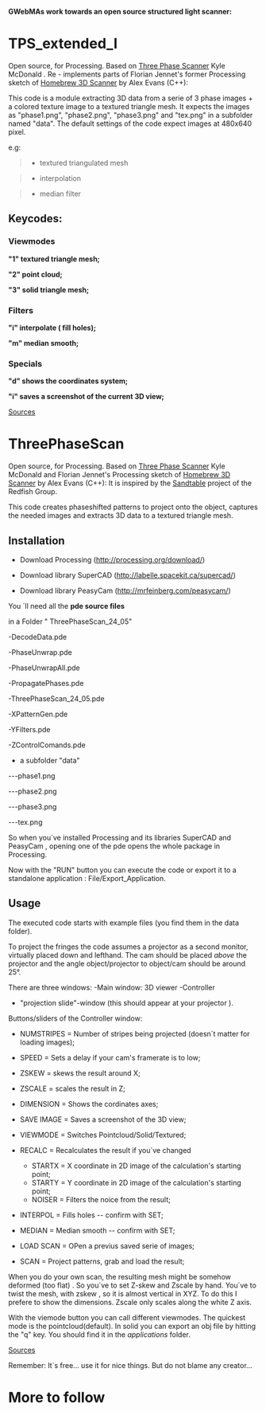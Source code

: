 **GWebMAs work towards an open source structured light scanner:**



# TPS\_extended\_I #

Open source, for Processing. Based on [Three Phase Scanner](http://www.openprocessing.org/visuals/?visualID=1995) Kyle McDonald . Re - implements parts of Florian Jennet's former Processing sketch of [Homebrew 3D Scanner](http://www.mediamolecule.com/2007/12/10/homebrew-3d-scanner/) by Alex Evans (C++):

This code is a module extracting 3D data from a serie of 3 phase images + a colored texture image to a textured triangle mesh. It expects the images as "phase1.png", "phase2.png", "phase3.png" and "tex.png" in a subfolder named "data". The default settings of the code expect images at 480x640 pixel.

e.g:
> -  textured triangulated mesh

> -  interpolation

> -  median filter

## Keycodes: ##
### Viewmodes ###
**"1" textured triangle mesh;**

**"2" point cloud;**

**"3" solid triangle mesh;**

### Filters ###

**"i" interpolate ( fill holes);**

**"m" median smooth;**

### Specials ###

**"d" shows the coordinates system;**

**"i" saves a screenshot of the current 3D view;**

[Sources](http://code.google.com/p/structured-light/source/browse/#svn/trunk/TPS_extended_I)



# ThreePhaseScan #

Open source, for Processing. Based on [Three Phase Scanner](http://www.openprocessing.org/visuals/?visualID=1995) Kyle McDonald and Florian Jennet's  Processing sketch of [Homebrew 3D Scanner](http://www.mediamolecule.com/2007/12/10/homebrew-3d-scanner/) by Alex Evans (C++): It is inspired by the [Sandtable](http://code.google.com/p/sandtable/) project of the Redfish Group.

This code creates phaseshifted patterns to project onto the object, captures the needed images and extracts 3D data to a textured triangle mesh.

## Installation ##

  * Download Processing (http://processing.org/download/)

  * Download library SuperCAD (http://labelle.spacekit.ca/supercad/)

  * Download library PeasyCam (http://mrfeinberg.com/peasycam/)

You ´ll need all the **pde source files**

in a Folder " ThreePhaseScan\_24\_05"

-DecodeData.pde

-PhaseUnwrap.pde

-PhaseUnwrapAll.pde

-PropagatePhases.pde

-ThreePhaseScan\_24\_05.pde

-XPatternGen.pde

-YFilters.pde

-ZControlComands.pde

+ a subfolder "data"

---phase1.png

---phase2.png

---phase3.png

---tex.png

So when you´ve installed Processing and its libraries SuperCAD  and  PeasyCam , opening one of the pde opens the whole package in Processing.

Now with the "RUN" button you can execute the code or export it to a standalone application : File/Export\_Application.

## Usage ##

The executed code starts with example files (you find them in the data folder).

To project the fringes the code assumes a projector as a second monitor, virtually placed  down and lefthand.
The cam should be placed  _above_  the projector and the angle object/projector to object/cam should be around 25°.

There are three windows:
-Main window: 3D viewer
-Controller
- "projection slide"-window (this should appear at your projector ).

Buttons/sliders of the Controller window:

  * NUMSTRIPES = Number of stripes being projected (doesn´t matter for loading images);

  * SPEED = Sets a delay if your cam's framerate is to low;

  * ZSKEW = skews the result around X;

  * ZSCALE = scales the result in Z;

  * DIMENSION = Shows the cordinates axes;

  * SAVE IMAGE = Saves a screenshot of the 3D view;

  * VIEWMODE = Switches Pointcloud/Solid/Textured;

  * RECALC = Recalculates the result if you´ve changed
    * STARTX = X coordinate in 2D image of the calculation's starting point;
    * STARTY = Y coordinate in 2D image of the calculation's starting point;
    * NOISER = Filters the noice from the result;

  * INTERPOL = Fills holes -- confirm with SET;

  * MEDIAN = Median smooth -- confirm with SET;

  * LOAD SCAN = OPen a previus saved serie of images;

  * SCAN = Project patterns, grab and load the result;


When you do your own scan, the resulting mesh might be somehow deformed (too flat) . So you´ve to set Z-skew and Zscale by hand.  You`ve to twist the mesh, with zskew , so it is almost vertical in XYZ. To do this I prefere to show the dimensions. Zscale only scales along the white Z axis.

With the viemode button you can call different viewmodes. The quickest mode is the pointcloud(default). In solid you can export an obj file by hitting the "q" key. You should find it in the _applications_ folder.

[Sources](http://code.google.com/p/structured-light/source/browse/#svn/trunk/ThreePhaseScan_24_05)

Remember:
It`s free...  use it for nice things. But do not blame any creator...


# More to follow #